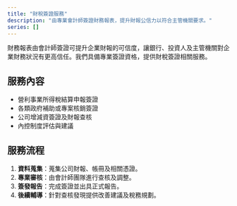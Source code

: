 ```yaml
---
title: "財稅簽證服務"
description: "由專業會計師簽證財務報表，提升財報公信力以符合主管機關要求。"
series: []
---
```


財務報表由會計師簽證可提升企業財報的可信度，讓銀行、投資人及主管機關對企業財務狀況有更高信任。我們具備專業簽證資格，提供財稅簽證相關服務。

## 服務內容

- 營利事業所得稅結算申報簽證
- 各類政府補助或專案核銷簽證
- 公司增減資簽證及財報查核
- 內控制度評估與建議

## 服務流程

1. **資料蒐集**：蒐集公司財報、帳冊及相關憑證。
2. **專業審核**：由會計師團隊進行查核及調整。
3. **簽發報告**：完成簽證並出具正式報告。
4. **後續輔導**：針對查核發現提供改善建議及稅務規劃。

